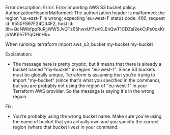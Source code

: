 Error description:
Error: Error importing AWS S3 bucket policy: AuthorizationHeaderMalformed: The authorization header is malformed; the region 'us-east-1' is wrong; expecting 'eu-west-1'
        status code: 400, request id: 9550F897F24D34F2, host id: 8h+QcNWbfppRuRjjWW5JvQTz65hwxUf7zvKLEnQwT1CDZsl2ekCtPs0qxKrjb1AK9h7P1qQHnHk=

When running:
	 terraform import aws_s3_bucket.my-bucket my-bucket

Explaination:
- The message here is pretty cryptic, but it means that there is already a bucket named "my-bucket" in region "eu-west-1". Since S3 buckets must be globally unique, Terraform is assuming that you're trying to 
import "my-bucket" (since that's what you specified in the command), but you are probably not using the region of "eu-west-1" in your Terraform AWS provider. So the message is saying it's in the wrong region. 

Fix:
- You're probably using the wrong bucket name. Make sure you're using the name of bucket that you actually
own and you specify the correct region (where that bucket lives) in your command.